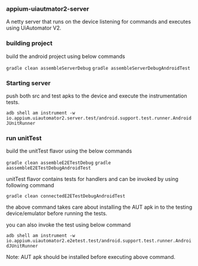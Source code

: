 ### appium-uiautmator2-server

A netty server that runs on the device listening for commands and executes using UiAutomator V2.

### building project
build the android project using below commands 

`gradle clean assembleServerDebug`
`gradle assembleServerDebugAndroidTest`


### Starting server
push both src and test apks to the device and execute the instrumentation tests.

`adb shell am instrument -w io.appium.uiautomator2.server.test/android.support.test.runner.AndroidJUnitRunner`



### run unitTest
build the unitTest flavor using the below commands 

`gradle clean assembleE2ETestDebug`
`gradle aassembleE2ETestDebugAndroidTest`


unitTest flavor contains tests for handlers and can be invoked by using following command 

`gradle clean connectedE2ETestDebugAndroidTest`

the above command takes care about installing the AUT apk in to the testing device/emulator before running the tests.


you can also invoke the test using below command

`adb shell am instrument -w io.appium.uiautomator2.e2etest.test/android.support.test.runner.AndroidJUnitRunner`

Note: AUT apk should be installed before executing above command.
